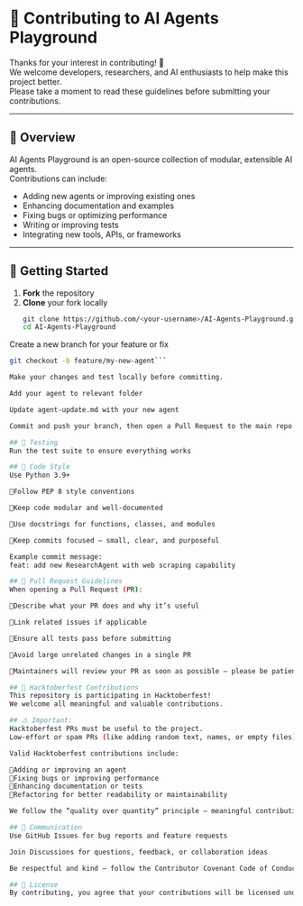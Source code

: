 # 🧩 Contributing to AI Agents Playground

Thanks for your interest in contributing! 🎉  
We welcome developers, researchers, and AI enthusiasts to help make this project better.  
Please take a moment to read these guidelines before submitting your contributions.

---

## 🧠 Overview

AI Agents Playground is an open-source collection of modular, extensible AI agents.  
Contributions can include:
- Adding new agents or improving existing ones  
- Enhancing documentation and examples  
- Fixing bugs or optimizing performance  
- Writing or improving tests  
- Integrating new tools, APIs, or frameworks  

---

## 🚀 Getting Started

1. **Fork** the repository  
2. **Clone** your fork locally  
   ```bash
   git clone https://github.com/<your-username>/AI-Agents-Playground.git
   cd AI-Agents-Playground
Create a new branch for your feature or fix
```bash
git checkout -b feature/my-new-agent```

Make your changes and test locally before committing.

Add your agent to relevant folder

Update agent-update.md with your new agent

Commit and push your branch, then open a Pull Request to the main repo.

## 🧪 Testing
Run the test suite to ensure everything works

## 🧰 Code Style
Use Python 3.9+

🧩Follow PEP 8 style conventions

🧩Keep code modular and well-documented

🧩Use docstrings for functions, classes, and modules

🧩Keep commits focused — small, clear, and purposeful

Example commit message:
feat: add new ResearchAgent with web scraping capability

## 🤝 Pull Request Guidelines
When opening a Pull Request (PR):

🧩Describe what your PR does and why it’s useful

🧩Link related issues if applicable

🧩Ensure all tests pass before submitting

🧩Avoid large unrelated changes in a single PR

🧩Maintainers will review your PR as soon as possible — please be patient and open to feedback. 💬

## 🎉 Hacktoberfest Contributions
This repository is participating in Hacktoberfest!
We welcome all meaningful and valuable contributions.

## ⚠️ Important:
Hacktoberfest PRs must be useful to the project.
Low-effort or spam PRs (like adding random text, names, or empty files) will be marked as invalid and excluded.

Valid Hacktoberfest contributions include:

🧩Adding or improving an agent
🧩Fixing bugs or improving performance
🧩Enhancing documentation or tests
🧩Refactoring for better readability or maintainability

We follow the “quality over quantity” principle — meaningful contributions are always appreciated!

## 💬 Communication
Use GitHub Issues for bug reports and feature requests

Join Discussions for questions, feedback, or collaboration ideas

Be respectful and kind — follow the Contributor Covenant Code of Conduct

## 🧾 License
By contributing, you agree that your contributions will be licensed under the same MIT License that covers this project.
